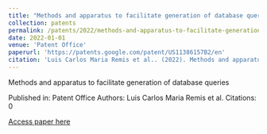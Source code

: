 ```yaml
---
title: "Methods and apparatus to facilitate generation of database queries"
collection: patents
permalink: /patents/2022/methods-and-apparatus-to-facilitate-generation-of
date: 2022-01-01
venue: 'Patent Office'
paperurl: 'https://patents.google.com/patent/US11386157B2/en'
citation: 'Luis Carlos Maria Remis et al.. (2022). Methods and apparatus to facilitate generation of database queries. Patent Office.'
---
```


Methods and apparatus to facilitate generation of database queries

Published in: Patent Office
Authors: Luis Carlos Maria Remis et al.
Citations: 0

[Access paper here](https://patents.google.com/patent/US11386157B2/en)
